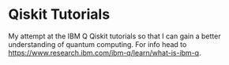 # Qiskit Tutorials

My attempt at the IBM Q Qiskit tutorials so that I can gain a better understanding of quantum computing. For info head to https://www.research.ibm.com/ibm-q/learn/what-is-ibm-q.
